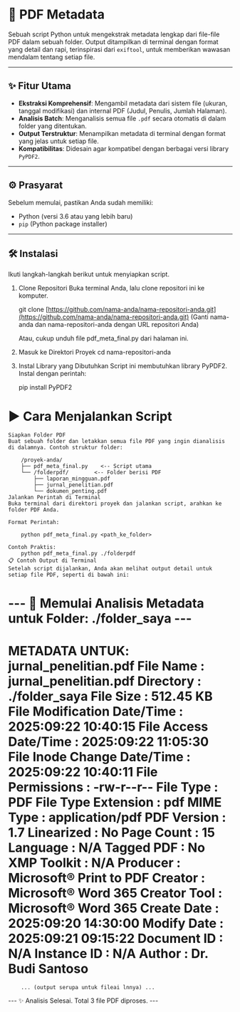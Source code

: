 # 🚀 PDF Metadata

Sebuah script Python untuk mengekstrak metadata lengkap dari file-file PDF dalam sebuah folder. Output ditampilkan di terminal dengan format yang detail dan rapi, terinspirasi dari `exiftool`, untuk memberikan wawasan mendalam tentang setiap file.

---

## ✨ Fitur Utama

-   **Ekstraksi Komprehensif**: Mengambil metadata dari sistem file (ukuran, tanggal modifikasi) dan internal PDF (Judul, Penulis, Jumlah Halaman).
-   **Analisis Batch**: Menganalisis semua file `.pdf` secara otomatis di dalam folder yang ditentukan.
-   **Output Terstruktur**: Menampilkan metadata di terminal dengan format yang jelas untuk setiap file.
-   **Kompatibilitas**: Didesain agar kompatibel dengan berbagai versi library `PyPDF2`.

---

## ⚙️ Prasyarat

Sebelum memulai, pastikan Anda sudah memiliki:
-   Python (versi 3.6 atau yang lebih baru)
-   `pip` (Python package installer)

---

## 🛠️ Instalasi

Ikuti langkah-langkah berikut untuk menyiapkan script.

1. Clone Repositori
    Buka terminal Anda, lalu clone repositori ini ke komputer.

    git clone [https://github.com/nama-anda/nama-repositori-anda.git](https://github.com/nama-anda/nama-repositori-anda.git)
    (Ganti nama-anda dan nama-repositori-anda dengan URL repositori Anda)

    Atau, cukup unduh file pdf_meta_final.py dari halaman ini.

2. Masuk ke Direktori Proyek
    cd nama-repositori-anda

3. Instal Library yang Dibutuhkan
    Script ini membutuhkan library PyPDF2. Instal dengan perintah:

    pip install PyPDF2

# ▶️ Cara Menjalankan Script
    Siapkan Folder PDF
    Buat sebuah folder dan letakkan semua file PDF yang ingin dianalisis di dalamnya. Contoh struktur folder:

        /proyek-anda/
        ├── pdf_meta_final.py    <-- Script utama
        └── /folderpdf/        <-- Folder berisi PDF
            ├── laporan_mingguan.pdf
            ├── jurnal_penelitian.pdf
            └── dokumen_penting.pdf
    Jalankan Perintah di Terminal
    Buka terminal dari direktori proyek dan jalankan script, arahkan ke folder PDF Anda.

    Format Perintah:

        python pdf_meta_final.py <path_ke_folder>

    Contoh Praktis:
        python pdf_meta_final.py ./folderpdf
    📋 Contoh Output di Terminal
    Setelah script dijalankan, Anda akan melihat output detail untuk setiap file PDF, seperti di bawah ini:


# --- 🚀 Memulai Analisis Metadata untuk Folder: ./folder_saya ---

 METADATA UNTUK: jurnal_penelitian.pdf
File Name                     : jurnal_penelitian.pdf
Directory                     : ./folder_saya
File Size                     : 512.45 KB
File Modification Date/Time   : 2025:09:22 10:40:15
File Access Date/Time         : 2025:09:22 11:05:30
File Inode Change Date/Time   : 2025:09:22 10:40:11
File Permissions              : -rw-r--r--
File Type                     : PDF
File Type Extension           : pdf
MIME Type                     : application/pdf
PDF Version                   : 1.7
Linearized                    : No
Page Count                    : 15
Language                      : N/A
Tagged PDF                    : No
XMP Toolkit                   : N/A
Producer                      : Microsoft® Print to PDF
Creator                       : Microsoft® Word 365
Creator Tool                  : Microsoft® Word 365
Create Date                   : 2025:09:20 14:30:00
Modify Date                   : 2025:09:21 09:15:22
Document ID                   : N/A
Instance ID                   : N/A
Author                        : Dr. Budi Santoso
=======================================================================================




        ... (output serupa untuk fileai lnnya) ...

--- ✨ Analisis Selesai. Total 3 file PDF diproses. ---
